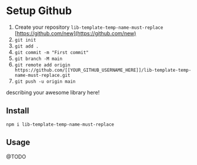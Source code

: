 # Setup Github

1. Create your repository `lib-template-temp-name-must-replace` [https://github.com/new](https://github.com/new)
1. `git init`
1. `git add .`
1. `git commit -m "First commit"`
1. `git branch -M main`
1. `git remote add origin https://github.com/[[YOUR_GITHUB_USERNAME_HERE]]/lib-template-temp-name-must-replace.git`
1. `git push -u origin main`

describing your awesome library here!

## Install

`npm i lib-template-temp-name-must-replace`

## Usage

@TODO